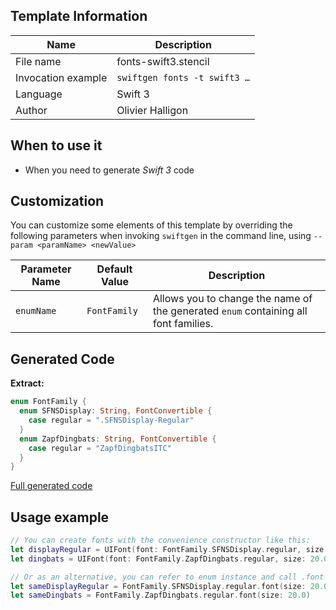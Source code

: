 ## Template Information

| Name      | Description       |
| --------- | ----------------- |
| File name | fonts-swift3.stencil |
| Invocation example | `swiftgen fonts -t swift3 …` |
| Language | Swift 3 |
| Author | Olivier Halligon |

## When to use it

- When you need to generate *Swift 3* code

## Customization

You can customize some elements of this template by overriding the following parameters when invoking `swiftgen` in the command line, using `--param <paramName> <newValue>`

| Parameter Name | Default Value | Description |
| -------------- | ------------- | ----------- |
| `enumName` | `FontFamily` | Allows you to change the name of the generated `enum` containing all font families. |

## Generated Code

**Extract:**

```swift
enum FontFamily {
  enum SFNSDisplay: String, FontConvertible {
    case regular = ".SFNSDisplay-Regular"
  }
  enum ZapfDingbats: String, FontConvertible {
    case regular = "ZapfDingbatsITC"
  }
}
```

[Full generated code](https://github.com/SwiftGen/templates/blob/master/Tests/Expected/Fonts/swift3-context-defaults.swift)

## Usage example

```swift
// You can create fonts with the convenience constructor like this:
let displayRegular = UIFont(font: FontFamily.SFNSDisplay.regular, size: 20.0)
let dingbats = UIFont(font: FontFamily.ZapfDingbats.regular, size: 20.0)

// Or as an alternative, you can refer to enum instance and call .font on it:
let sameDisplayRegular = FontFamily.SFNSDisplay.regular.font(size: 20.0)
let sameDingbats = FontFamily.ZapfDingbats.regular.font(size: 20.0)
```
